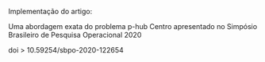 Implementação do artigo:

Uma abordagem exata do problema p-hub Centro apresentado no Simpósio Brasileiro de Pesquisa Operacional 2020

doi > 10.59254/sbpo-2020-122654
